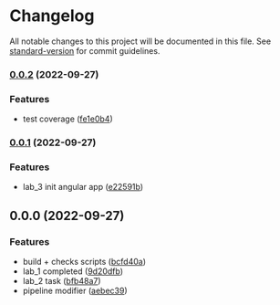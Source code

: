 # Changelog

All notable changes to this project will be documented in this file. See [standard-version](https://github.com/conventional-changelog/standard-version) for commit guidelines.

### [0.0.2](https://github.com/johnb0/devops-fundamentals-course/compare/v0.0.1...v0.0.2) (2022-09-27)


### Features

* test coverage ([fe1e0b4](https://github.com/johnb0/devops-fundamentals-course/commit/fe1e0b4d6698b0918b607d7ab23184a351e47ebd))

### [0.0.1](https://github.com/johnb0/devops-fundamentals-course/compare/v0.0.0...v0.0.1) (2022-09-27)


### Features

* lab_3 init angular app ([e22591b](https://github.com/johnb0/devops-fundamentals-course/commit/e22591b52c8655ad27c950aefe63d530b9ca2614))

## 0.0.0 (2022-09-27)


### Features

* build + checks scripts ([bcfd40a](https://github.com/johnb0/devops-fundamentals-course/commit/bcfd40aabd8bdad6118b229418d4ed898f647be1))
* lab_1 completed ([9d20dfb](https://github.com/johnb0/devops-fundamentals-course/commit/9d20dfbe9007a85ff424cb8438e59f44d3138d73))
* lab_2 task ([bfb48a7](https://github.com/johnb0/devops-fundamentals-course/commit/bfb48a79e9b543ea25c52695c536e9ba47846ca7))
* pipeline modifier ([aebec39](https://github.com/johnb0/devops-fundamentals-course/commit/aebec39a987bff8a116ac69e106a5cb743bf6d5c))

